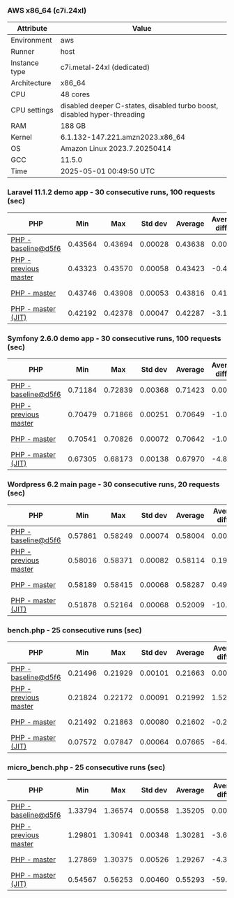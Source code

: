 ### AWS x86_64 (c7i.24xl)

|  Attribute    |     Value      |
|---------------|----------------|
| Environment   |aws|
| Runner        |host|
| Instance type |c7i.metal-24xl (dedicated)|
| Architecture  |x86_64
| CPU           |48 cores|
| CPU settings  |disabled deeper C-states, disabled turbo boost, disabled hyper-threading|
| RAM           |188 GB|
| Kernel        |6.1.132-147.221.amzn2023.x86_64|
| OS            |Amazon Linux 2023.7.20250414|
| GCC           |11.5.0|
| Time          |2025-05-01 00:49:50 UTC|

### Laravel 11.1.2 demo app - 30 consecutive runs, 100 requests (sec)

|     PHP     |     Min     |     Max     |    Std dev   |   Average  |  Average diff % |   Median   | Median diff % |     Memory    |
|-------------|-------------|-------------|--------------|------------|-----------------|------------|---------------|---------------|
|[PHP - baseline@d5f6](https://github.com/php/php-src/commit/d5f6e56610)|0.43564|0.43694|0.00028|0.43638|0.00%|0.43637|0.00%|41.84 MB|
|[PHP - previous master](https://github.com/php/php-src/commit/c5f3281446)|0.43323|0.43570|0.00058|0.43423|-0.49%|0.43407|-0.53%|41.98 MB|
|[PHP - master](https://github.com/php/php-src/commit/156d034d3d)|0.43746|0.43908|0.00053|0.43816|0.41%|0.43793|0.36%|41.99 MB|
|[PHP - master (JIT)](https://github.com/php/php-src/commit/156d034d3d)|0.42192|0.42378|0.00047|0.42287|-3.10%|0.42272|-3.13%|50.84 MB|

### Symfony 2.6.0 demo app - 30 consecutive runs, 100 requests (sec)

|     PHP     |     Min     |     Max     |    Std dev   |   Average  |  Average diff % |   Median   | Median diff % |     Memory    |
|-------------|-------------|-------------|--------------|------------|-----------------|------------|---------------|---------------|
|[PHP - baseline@d5f6](https://github.com/php/php-src/commit/d5f6e56610)|0.71184|0.72839|0.00368|0.71423|0.00%|0.71307|0.00%|37.50 MB|
|[PHP - previous master](https://github.com/php/php-src/commit/c5f3281446)|0.70479|0.71866|0.00251|0.70649|-1.08%|0.70585|-1.01%|37.64 MB|
|[PHP - master](https://github.com/php/php-src/commit/156d034d3d)|0.70541|0.70826|0.00072|0.70642|-1.09%|0.70617|-0.97%|37.64 MB|
|[PHP - master (JIT)](https://github.com/php/php-src/commit/156d034d3d)|0.67305|0.68173|0.00138|0.67970|-4.84%|0.67986|-4.66%|44.60 MB|

### Wordpress 6.2 main page - 30 consecutive runs, 20 requests (sec)

|     PHP     |     Min     |     Max     |    Std dev   |   Average  |  Average diff % |   Median   | Median diff % |     Memory    |
|-------------|-------------|-------------|--------------|------------|-----------------|------------|---------------|---------------|
|[PHP - baseline@d5f6](https://github.com/php/php-src/commit/d5f6e56610)|0.57861|0.58249|0.00074|0.58004|0.00%|0.57995|0.00%|43.05 MB|
|[PHP - previous master](https://github.com/php/php-src/commit/c5f3281446)|0.58016|0.58371|0.00082|0.58114|0.19%|0.58099|0.18%|43.26 MB|
|[PHP - master](https://github.com/php/php-src/commit/156d034d3d)|0.58189|0.58415|0.00068|0.58287|0.49%|0.58277|0.49%|43.26 MB|
|[PHP - master (JIT)](https://github.com/php/php-src/commit/156d034d3d)|0.51878|0.52164|0.00068|0.52009|-10.34%|0.52026|-10.29%|62.14 MB|

### bench.php - 25 consecutive runs (sec)

|     PHP     |     Min     |     Max     |    Std dev   |   Average  |  Average diff % |   Median   | Median diff % |     Memory    |
|-------------|-------------|-------------|--------------|------------|-----------------|------------|---------------|---------------|
|[PHP - baseline@d5f6](https://github.com/php/php-src/commit/d5f6e56610)|0.21496|0.21929|0.00101|0.21663|0.00%|0.21634|0.00%|26.22 MB|
|[PHP - previous master](https://github.com/php/php-src/commit/c5f3281446)|0.21824|0.22172|0.00091|0.21992|1.52%|0.22001|1.70%|26.24 MB|
|[PHP - master](https://github.com/php/php-src/commit/156d034d3d)|0.21492|0.21863|0.00080|0.21602|-0.28%|0.21587|-0.22%|26.24 MB|
|[PHP - master (JIT)](https://github.com/php/php-src/commit/156d034d3d)|0.07572|0.07847|0.00064|0.07665|-64.62%|0.07654|-64.62%|27.40 MB|

### micro_bench.php - 25 consecutive runs (sec)

|     PHP     |     Min     |     Max     |    Std dev   |   Average  |  Average diff % |   Median   | Median diff % |     Memory    |
|-------------|-------------|-------------|--------------|------------|-----------------|------------|---------------|---------------|
|[PHP - baseline@d5f6](https://github.com/php/php-src/commit/d5f6e56610)|1.33794|1.36574|0.00558|1.35205|0.00%|1.35216|0.00%|20.48 MB|
|[PHP - previous master](https://github.com/php/php-src/commit/c5f3281446)|1.29801|1.30941|0.00348|1.30281|-3.64%|1.30282|-3.65%|20.50 MB|
|[PHP - master](https://github.com/php/php-src/commit/156d034d3d)|1.27869|1.30375|0.00526|1.29267|-4.39%|1.29303|-4.37%|20.50 MB|
|[PHP - master (JIT)](https://github.com/php/php-src/commit/156d034d3d)|0.54567|0.56253|0.00460|0.55293|-59.10%|0.55153|-59.21%|21.82 MB|
